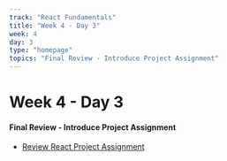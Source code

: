 ```yaml
---
track: "React Fundamentals"
title: "Week 4 - Day 3"
week: 4
day: 3
type: "homepage"
topics: "Final Review - Introduce Project Assignment"
---
```



# Week 4 - Day 3

#### Final Review - Introduce Project Assignment
- [Review React Project Assignment](/week-4/day-3/lecture-materials/react-project-assignment/)


